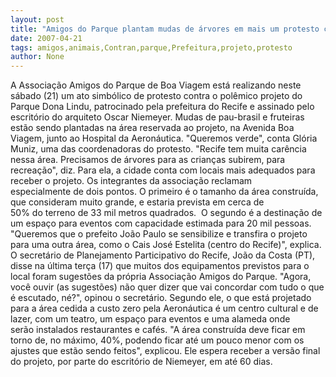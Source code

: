 ```yaml
---
layout: post
title: "Amigos do Parque plantam mudas de árvores em mais um protesto contra projeto da prefeitura"
date: 2007-04-21
tags: amigos,animais,Contran,parque,Prefeitura,projeto,protesto
author: None
---
```

A Associação Amigos do Parque de Boa Viagem está realizando&nbsp;neste sábado (21) um ato simbólico de protesto contra o polêmico projeto do Parque Dona Lindu, patrocinado pela prefeitura do Recife e assinado pelo escritório do arquiteto Oscar Niemeyer.
Mudas de pau-brasil e fruteiras estão sendo plantadas na área reservada ao projeto, na Avenida Boa Viagem, junto ao Hospital da Aeronáutica.
\"Queremos verde\", conta Glória Muniz, uma das coordenadoras do protesto. \"Recife tem muita carência nessa área. Precisamos de árvores para as crianças subirem, para recreação\", diz.
Para ela, a cidade conta com locais mais adequados para receber o&nbsp;projeto. Os integrantes da associação reclamam especialmente&nbsp;de dois pontos.
O primeiro é&nbsp;o tamanho da&nbsp;área construída, que consideram muito grande, e estaria prevista em cerca de 50%&nbsp;do&nbsp;terreno de 33 mil metros quadrados.&nbsp;
O&nbsp;segundo é a destinação de um espaço para eventos com capacidade estimada para 20 mil pessoas.
\"Queremos que o prefeito João Paulo se sensibilize e transfira o projeto para uma outra área, como o Cais José Estelita (centro do Recife)\", explica.
O secretário de Planejamento Participativo do Recife, João da Costa (PT), disse na última terça (17) que&nbsp;muitos dos equipamentos previstos para o local foram sugestões da própria Associação Amigos do Parque. 
\"Agora, você ouvir (as sugestões) não quer dizer que vai concordar com tudo o que é escutado, né?\",&nbsp;opinou o secretário. 
Segundo ele,&nbsp;o que está projetado para a área cedida a custo zero pela Aeronáutica é um centro cultural e de lazer, com um teatro, um espaço para eventos e&nbsp;uma alameda onde serão&nbsp;instalados restaurantes e cafés.
\"A&nbsp;área construída&nbsp;deve ficar em torno de, no máximo, 40%, podendo ficar até um pouco menor com os ajustes que estão sendo feitos\", explicou. Ele espera receber a versão final do projeto, por parte do escritório de Niemeyer,&nbsp;em até 60 dias. 